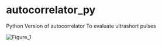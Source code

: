 # autocorrelator_py
Python Version of autocorrelator To evaluate ultrashort pulses

![Figure_1](https://user-images.githubusercontent.com/30459885/176354771-3b5d1230-7ec1-488f-b9c1-fe7e406e4460.png)
